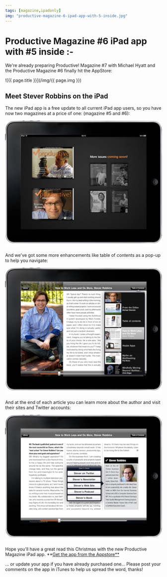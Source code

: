 ```yaml
---
tags: [magazine,ipadonly]
img: "productive-magazine-6-ipad-app-with-5-inside.jpg"
---
```


# Productive Magazine #6 iPad app with #5 inside :-


We're already preparing Productive! Magazine #7 with Michael Hyatt and the Productive Magazine #6 finally hit the AppStore:

<!--More-->

![{{ page.title }}](/img/{{ page.img }})

## Meet Stever Robbins on the iPad

The new iPad app is a free update to all current iPad app users, so you have now two magazines at a price of one: (magazine #5 and #6):

![{{ page.title }} 2](/img/productive-magazine-6-ipad-app-with-5-inside-2.jpg)

And we've got some more enhancements like table of contents as a pop-up to help you navigate:

![{{ page.title }} 3](/img/productive-magazine-6-ipad-app-with-5-inside-3.jpg)

And at the end of each article you can learn more about the author and visit their sites and Twitter accounts: 

![{{ page.title }} 4](/img/productive-magazine-6-ipad-app-with-5-inside-4.jpg)

Hope you'll have a great read this Christmas with the new Productive Magazine iPad app. **[Get the app from the Appstore**](http://itunes.apple.com/app/productive-magazine/id398463254?mt=8) 

... or update your app if you have already purchased one... Please post your comments on the app in iTunes to help us spread the word, thanks!


[n]: https://michael.gratis/nozbe